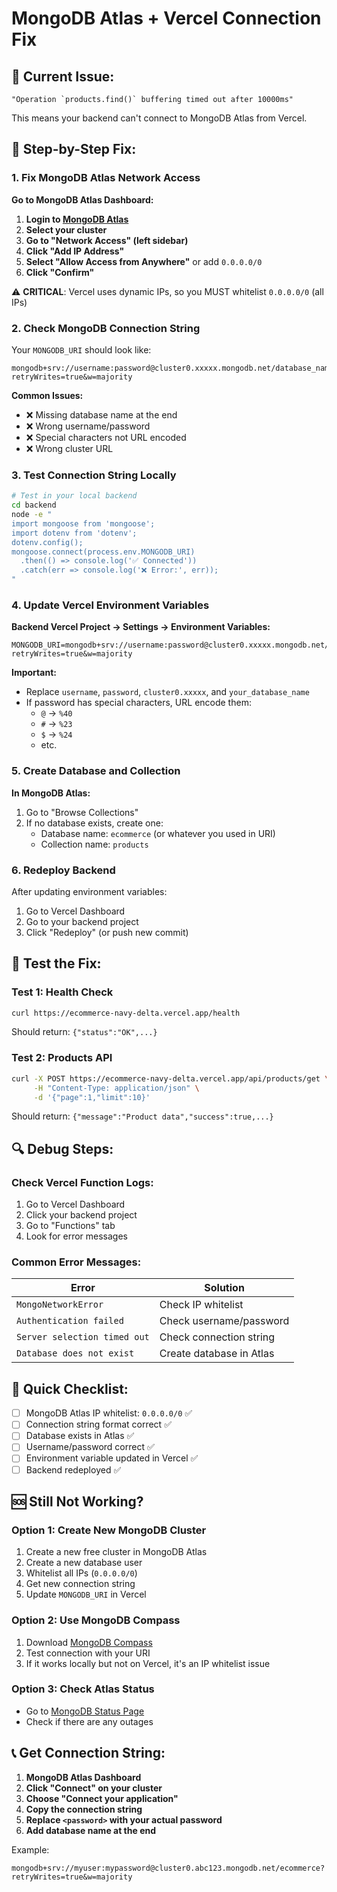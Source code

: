# MongoDB Atlas + Vercel Connection Fix

## 🚨 **Current Issue:**
```
"Operation `products.find()` buffering timed out after 10000ms"
```

This means your backend can't connect to MongoDB Atlas from Vercel.

## 🔧 **Step-by-Step Fix:**

### **1. Fix MongoDB Atlas Network Access**

**Go to MongoDB Atlas Dashboard:**

1. **Login to [MongoDB Atlas](https://cloud.mongodb.com/)**
2. **Select your cluster**
3. **Go to "Network Access" (left sidebar)**
4. **Click "Add IP Address"**
5. **Select "Allow Access from Anywhere"** or add `0.0.0.0/0`
6. **Click "Confirm"**

⚠️ **CRITICAL**: Vercel uses dynamic IPs, so you MUST whitelist `0.0.0.0/0` (all IPs)

### **2. Check MongoDB Connection String**

Your `MONGODB_URI` should look like:
```
mongodb+srv://username:password@cluster0.xxxxx.mongodb.net/database_name?retryWrites=true&w=majority
```

**Common Issues:**
- ❌ Missing database name at the end
- ❌ Wrong username/password
- ❌ Special characters not URL encoded
- ❌ Wrong cluster URL

### **3. Test Connection String Locally**

```bash
# Test in your local backend
cd backend
node -e "
import mongoose from 'mongoose';
import dotenv from 'dotenv';
dotenv.config();
mongoose.connect(process.env.MONGODB_URI)
  .then(() => console.log('✅ Connected'))
  .catch(err => console.log('❌ Error:', err));
"
```

### **4. Update Vercel Environment Variables**

**Backend Vercel Project → Settings → Environment Variables:**

```env
MONGODB_URI=mongodb+srv://username:password@cluster0.xxxxx.mongodb.net/your_database_name?retryWrites=true&w=majority
```

**Important:**
- Replace `username`, `password`, `cluster0.xxxxx`, and `your_database_name`
- If password has special characters, URL encode them:
  - `@` → `%40`
  - `#` → `%23`
  - `$` → `%24`
  - etc.

### **5. Create Database and Collection**

**In MongoDB Atlas:**
1. Go to "Browse Collections"
2. If no database exists, create one:
   - Database name: `ecommerce` (or whatever you used in URI)
   - Collection name: `products`

### **6. Redeploy Backend**

After updating environment variables:
1. Go to Vercel Dashboard
2. Go to your backend project
3. Click "Redeploy" (or push new commit)

## 🧪 **Test the Fix:**

### **Test 1: Health Check**
```bash
curl https://ecommerce-navy-delta.vercel.app/health
```
Should return: `{"status":"OK",...}`

### **Test 2: Products API**
```bash
curl -X POST https://ecommerce-navy-delta.vercel.app/api/products/get \
     -H "Content-Type: application/json" \
     -d '{"page":1,"limit":10}'
```
Should return: `{"message":"Product data","success":true,...}`

## 🔍 **Debug Steps:**

### **Check Vercel Function Logs:**
1. Go to Vercel Dashboard
2. Click your backend project
3. Go to "Functions" tab
4. Look for error messages

### **Common Error Messages:**

| Error | Solution |
|-------|----------|
| `MongoNetworkError` | Check IP whitelist |
| `Authentication failed` | Check username/password |
| `Server selection timed out` | Check connection string |
| `Database does not exist` | Create database in Atlas |

## 🎯 **Quick Checklist:**

- [ ] MongoDB Atlas IP whitelist: `0.0.0.0/0` ✅
- [ ] Connection string format correct ✅
- [ ] Database exists in Atlas ✅
- [ ] Username/password correct ✅
- [ ] Environment variable updated in Vercel ✅
- [ ] Backend redeployed ✅

## 🆘 **Still Not Working?**

### **Option 1: Create New MongoDB Cluster**
1. Create a new free cluster in MongoDB Atlas
2. Create a new database user
3. Whitelist all IPs (`0.0.0.0/0`)
4. Get new connection string
5. Update `MONGODB_URI` in Vercel

### **Option 2: Use MongoDB Compass**
1. Download [MongoDB Compass](https://www.mongodb.com/products/compass)
2. Test connection with your URI
3. If it works locally but not on Vercel, it's an IP whitelist issue

### **Option 3: Check Atlas Status**
- Go to [MongoDB Status Page](https://status.mongodb.com/)
- Check if there are any outages

## 📞 **Get Connection String:**

1. **MongoDB Atlas Dashboard**
2. **Click "Connect" on your cluster**
3. **Choose "Connect your application"**
4. **Copy the connection string**
5. **Replace `<password>` with your actual password**
6. **Add database name at the end**

Example:
```
mongodb+srv://myuser:mypassword@cluster0.abc123.mongodb.net/ecommerce?retryWrites=true&w=majority
```
